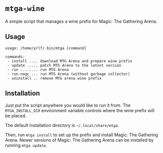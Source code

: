 # `mtga-wine`

A simple script that manages a wine prefix for Magic: The Gathering Arena.

## Usage

```
usage: /home/yrlf/.bin/mtga [command]

commands:
 - install .... download MTG Arena and prepare wine prefix
 - update ..... patch MTG Arena to the latest version
 - run ........ run MTG Arena
 - run-nogc ... run MTG Arena (without garbage collector)
 - uninstall .. remove MTG arena wine prefix
```

## Installation

Just put the script anywhere you would like to run it from. The
`MTGA_INSTALL_DIR` environment variable controls where the wine prefix will be
placed.

The default installation directory is `~/.local/share/mtga`.

Then, run `mtga install` to set up the prefix and install Magic: The Gathering
Arena. Newer versions of Magic: The Gathering Arena can be installed by running
`mtga update`.
